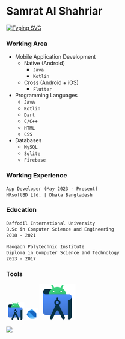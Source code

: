 # Samrat Al Shahriar
[![Typing SVG](https://readme-typing-svg.demolab.com?font=&weight=600&size=100&duration=2000&pause=10&color=00C0F7&background=1B71FF00&center=true&vCenter=true&width=1920&height=1080&lines=Hi;It's+Samrat+Al+Shahriar;I'm+an+app+developer)](https://git.io/typing-svg)

### Working Area
- Mobile Application Development
  - Native (Android)
    - `Java`
    - `Kotlin`
  - Cross (Android + iOS)
    - `Flutter`
- Programming Languages
  - `Java`
  - `Kotlin`
  - `Dart`
  - `C/C++`
  - `HTML`
  - `CSS`
- Databases
  - `MySQL`
  - `Sqlite`
  - `Firebase`

### Working Experience
```
App Developer (May 2023 - Present)
HRsoftBD Ltd. | Dhaka Bangladesh
```

### Education
```
Daffodil International University
B.Sc in Computer Science and Engineering
2018 - 2021
```

```
Naogaon Polytechnic Institute
Diploma in Computer Science and Technology
2013 - 2017
```


 ### Tools
<img src="/images/logo_as.png" width="48" title="Android Studio"> <img src="/images/logo_dart.png" width="32" title="Android Studio">
![AS](/images/logo_as.png)



![](https://komarev.com/ghpvc/?username=SamratAlShahriar)
